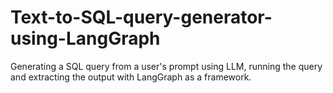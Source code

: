 # Text-to-SQL-query-generator-using-LangGraph
Generating a SQL query from a user's prompt using LLM, running the query and extracting the output with LangGraph as a framework.
